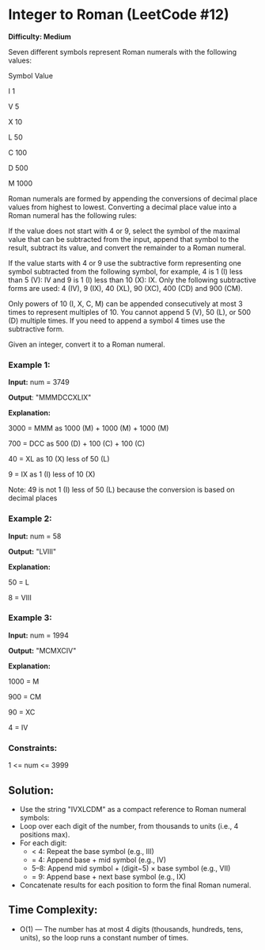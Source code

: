 # Integer to Roman (LeetCode #12)
**Difficulty: Medium**

Seven different symbols represent Roman numerals with the following values:

Symbol	Value

I	1

V	5

X	10

L	50

C	100

D	500

M	1000

Roman numerals are formed by appending the conversions of decimal place values from highest to lowest. Converting a decimal place value into a Roman numeral has the following rules:

If the value does not start with 4 or 9, select the symbol of the maximal value that can be subtracted from the input, append that symbol to the result, subtract its value, and convert the remainder to a Roman numeral.

If the value starts with 4 or 9 use the subtractive form representing one symbol subtracted from the following symbol, for example, 4 is 1 (I) less than 5 (V): IV and 9 is 1 (I) less than 10 (X): IX. Only the following subtractive forms are used: 4 (IV), 9 (IX), 40 (XL), 90 (XC), 400 (CD) and 900 (CM).

Only powers of 10 (I, X, C, M) can be appended consecutively at most 3 times to represent multiples of 10. You cannot append 5 (V), 50 (L), or 500 (D) multiple times. If you need to append a symbol 4 times use the subtractive form.

Given an integer, convert it to a Roman numeral.

 

### Example 1:

**Input:** num = 3749

**Output**: "MMMDCCXLIX"

**Explanation:**

3000 = MMM as 1000 (M) + 1000 (M) + 1000 (M)

 700 = DCC as 500 (D) + 100 (C) + 100 (C)
 
  40 = XL as 10 (X) less of 50 (L)
  
   9 = IX as 1 (I) less of 10 (X)
   
Note: 49 is not 1 (I) less of 50 (L) because the conversion is based on decimal places
### Example 2:

**Input:** num = 58

**Output:** "LVIII"

**Explanation:**

50 = L

 8 = VIII
### Example 3:

**Input:** num = 1994

**Output:** "MCMXCIV"

**Explanation:**

1000 = M

 900 = CM
 
  90 = XC
  
   4 = IV
 

### Constraints:

1 <= num <= 3999

## Solution:
- Use the string "IVXLCDM" as a compact reference to Roman numeral symbols:
- Loop over each digit of the number, from thousands to units (i.e., 4 positions max).
- For each digit:
  - < 4: Repeat the base symbol (e.g., III)
  - = 4: Append base + mid symbol (e.g., IV)
  - 5–8: Append mid symbol + (digit−5) × base symbol (e.g., VII)
  - = 9: Append base + next base symbol (e.g., IX)
 - Concatenate results for each position to form the final Roman numeral.
## Time Complexity:
- O(1) — The number has at most 4 digits (thousands, hundreds, tens, units), so the loop runs a constant number of times.
